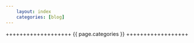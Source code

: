 ```yaml
---
    layout: index
    categories: [blog]
---
```

+++++++++++++++++++
{{ page.categories }}
++++++++++++++++++